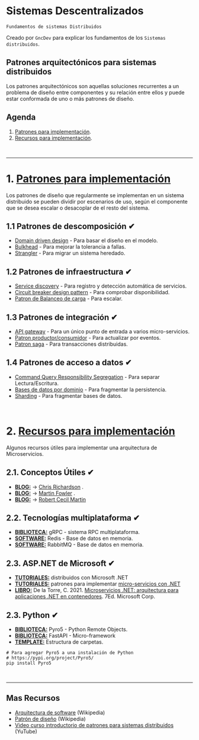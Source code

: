 # Sistemas Descentralizados
<p><code>Fundamentos de sistemas Distribuidos</code></p>
<p>Creado por <code>GncDev</code> para explicar los fundamentos de los <code>Sistemas distribuidos</code>.</p>

## Patrones arquitectónicos para sistemas distribuidos
Los patrones arquitectónicos son aquellas soluciones recurrentes a un problema de diseño entre componentes y su relación entre ellos y puede estar conformada de uno o más patrones de diseño.

## Agenda
1. [Patrones para implementación](#1-sistemas-distribuidos).
1. [Recursos para implementación](#2-sistemas-descentralizados).

<br>

---
# 1. [Patrones para implementación](#agenda)
Los patrones de diseño que regularmente se implementan en un sistema distribuido se pueden dividir por escenarios de uso, según el componente que se desea escalar o desacoplar de el resto del sistema.

## 1.1 Patrones de descomposición ✔
* [Domain driven design][11_1] - Para basar el diseño en el modelo.
* [Bulkhead][11_2] - Para mejorar la tolerancia a fallas.
* [Strangler][11_2] - Para migrar un sistema heredado.

[11_1]:https://es.wikipedia.org/wiki/Dise%C3%B1o_guiado_por_el_dominio
[11_2]:https://learn.microsoft.com/en-us/azure/architecture/patterns/bulkhead
[11_3]:https://learn.microsoft.com/es-es/azure/architecture/patterns/strangler-fig

## 1.2 Patrones de infraestructura ✔
* [Service discovery][12_1] - Para registro y detección automática de servicios.
* [Circuit breaker design pattern][12_2] - Para comprobar disponibilidad.
* [Patron de Balanceo de carga][12_3] - Para escalar.

[12_1]:https://en.wikipedia.org/wiki/Service_discovery
[12_2]:https://en.wikipedia.org/wiki/Circuit_breaker_design_pattern
[12_3]:https://es.wikipedia.org/wiki/Equilibrio_de_carga

## 1.3 Patrones de integración ✔
* [API gateway][13_1] - Para un único punto de entrada a varios micro-servicios.
* [Patron productor/consumidor][13_2] - Para actualizar por eventos.
* [Patron saga][13_3] - Para transacciones distribuidas.

[13_1]:https://es.wikipedia.org/wiki/Gesti%C3%B3n_de_API
[13_2]:https://es.wikipedia.org/wiki/Arquitectura_dirigida_por_eventos
[13_3]:https://docs.aws.amazon.com/es_es/prescriptive-guidance/latest/modernization-data-persistence/saga-pattern.html


## 1.4 Patrones de acceso a datos ✔
* [Command Query Responsibility Segregation][14_1] - Para separar Lectura/Escritura.
* [Bases de datos por dominio][14_1] - Para fragmentar la persistencia.
* [Sharding][14_2] - Para fragmentar bases de datos.

[14_1]:https://docs.aws.amazon.com/es_es/prescriptive-guidance/latest/modernization-data-persistence/cqrs-pattern.html
[14_2]:https://es.wikipedia.org/wiki/Modelo_de_dominio
[14_3]:https://en.wikipedia.org/wiki/Shard_(database_architecture)#

<br>

# 2. [Recursos para implementación](#agenda)
Algunos recursos útiles para implementar una arquitectura de Microservicios.

## 2.1. Conceptos Útiles ✔
* [__BLOG:__][21_1] -> [Chris Richardson][21_1] .
* [__BLOG:__][21_2] -> [Martin Fowler][21_2] .
* [__BLOG:__][21_3] -> [Robert Cecil Martin][21_3] 

[21_1]:https://microservices.io/
[21_2]:https://www.martinfowler.com/microservices/
[21_3]:http://blog.cleancoder.com/uncle-bob/2014/10/01/CleanMicroserviceArchitecture.html


## 2.2. Tecnologías multiplataforma ✔
* [__BIBLIOTECA:__][22_1] gRPC - sistema RPC multiplataforma.
* [__SOFTWARE:__][22_2] Redis - Base de datos en memoria.
* [__SOFTWARE:__][22_2] RabbitMQ - Base de datos en memoria.

[22_1]:https://grpc.io/docs/languages/python/
[22_2]:https://redis.io/docs/clients/om-clients/stack-python/
[22_3]:https://www.rabbitmq.com/tutorials/tutorial-one-python.html


## 2.3. ASP.NET de Microsoft  ✔
* [__TUTORIALES:__][23_1] distribuidos con Microsoft .NET
* [__TUTORIALES:__][23_2] patrones para implementar [micro-servicios con .NET][23_2]
* [__LIBRO:__][23_3] De la Torre, C. 2021. [Microservicios .NET: arquitectura para aplicaciones .NET en contenedores][23_3]. 7Ed. Microsoft Corp.

[23_1]:#41-sistemas-distribuidos-con-aspnet-de-microsoft-✔
[23_2]:https://www.netmentor.es/entrada/patron-api-gateway
[23_3]:https://learn.microsoft.com/en-us/dotnet/architecture/microservices/


## 2.3. Python  ✔
* [__BIBLIOTECA:__][23_1] Pyro5 - Python Remote Objects.
* [__BIBLIOTECA:__][23_2] FastAPI - Micro-framework 
* [__TEMPLATE:__][23_2] Estructura de carpetas.

```shell
# Para agregar Pyro5 a una instalación de Python
# https://pypi.org/project/Pyro5/
pip install Pyro5
```

[23_1]:https://pyro5.readthedocs.io/en/latest/
[23_2]:https://fastapi.tiangolo.com/tutorial/
[23_3]:https://alvaromonsalve.com/2021/03/11/microservicios-en-python-plantilla-basica/

<br>

---
## Mas Recursos
- [Arquitectura de software](https://es.wikipedia.org/wiki/Arquitectura_de_software) (Wikipedia)
- [Patrón de diseño](https://es.wikipedia.org/wiki/Patr%C3%B3n_de_dise%C3%B1o) (Wikipedia)
- [Video curso introductorio de patrones para sistemas distribuidos](https://www.youtube.com/watch?v=a-2T09eV6uw&list=PLesmOrW3mp4jpSbdFMtVWINJZ7OLdSASS) (YuTube)